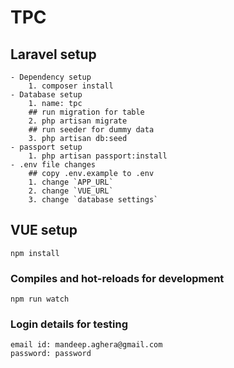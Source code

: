 # TPC

## Laravel setup
```
- Dependency setup
    1. composer install
- Database setup
    1. name: tpc
    ## run migration for table
    2. php artisan migrate
    ## run seeder for dummy data
    3. php artisan db:seed
- passport setup
    1. php artisan passport:install
- .env file changes
    ## copy .env.example to .env
    1. change `APP_URL`
    2. change `VUE_URL`
    3. change `database settings`

```

## VUE setup
```
npm install
```

### Compiles and hot-reloads for development
```
npm run watch
```

### Login details for testing
```
email id: mandeep.aghera@gmail.com
password: password
```